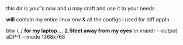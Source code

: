 this dir is  your's now and u may craft and use it to your needs

**will** contain my entire linux env & all the configs i used for diff appln


btw i../
**for my laptop ... 2.5feet away from my eyes** \n
xrandr --output eDP-1 --mode 1368x768 
